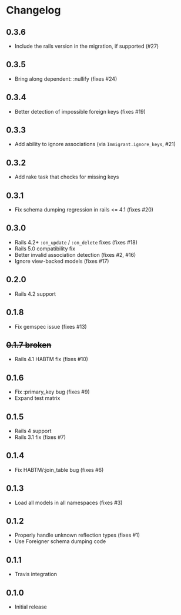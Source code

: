 # Changelog

## 0.3.6

* Include the rails version in the migration, if supported (#27)

## 0.3.5

* Bring along dependent: :nullify (fixes #24)

## 0.3.4

* Better detection of impossible foreign keys (fixes #19)

## 0.3.3

* Add ability to ignore associations (via `Immigrant.ignore_keys`, #21)

## 0.3.2

* Add rake task that checks for missing keys

## 0.3.1

* Fix schema dumping regression in rails <= 4.1 (fixes #20)

## 0.3.0

* Rails 4.2+ `:on_update` / `:on_delete` fixes (fixes #18)
* Rails 5.0 compatibility fix
* Better invalid association detection (fixes #2, #16)
* Ignore view-backed models (fixes #17)

## 0.2.0

* Rails 4.2 support

## 0.1.8

* Fix gemspec issue (fixes #13)

## ~~0.1.7 broken~~

* Rails 4.1 HABTM fix (fixes #10)

## 0.1.6

* Fix :primary_key bug (fixes #9)
* Expand test matrix

## 0.1.5

* Rails 4 support
* Rails 3.1 fix (fixes #7)

## 0.1.4

* Fix HABTM/:join_table bug (fixes #6)

## 0.1.3

* Load all models in all namespaces (fixes #3)

## 0.1.2

* Properly handle unknown reflection types (fixes #1)
* Use Foreigner schema dumping code

## 0.1.1

* Travis integration

## 0.1.0

* Initial release
